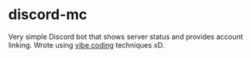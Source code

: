 # discord-mc

Very simple Discord bot that shows server status and provides account linking. Wrote using [vibe coding](https://upload.wikimedia.org/wikipedia/en/7/73/Trollface.png) techniques xD.
